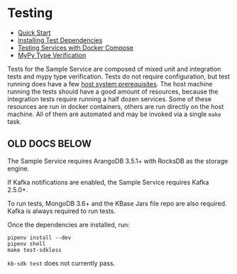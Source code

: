 # Testing

- [Quick Start](./quick-start.md)
- [Installing Test Dependencies](./installing-test-dependencies.md)
- [Testing Services with Docker Compose](./testing-services-with-docker-compose.md)
- [MyPy Type Verification](./mypy.md)

Tests for the Sample Service are composed of mixed unit and integration tests and mypy type verification. Tests do not require configuration, but test running does have a few [host system prerequisites](./quick-start.md#prerequisites). The host machine running the tests should have a good amount of resources, because the integration tests require running a half dozen services. Some of these resources are run in docker containers, others are run directly on the host machine. All of them are automated and may be invoked via a single `make` task.


## OLD DOCS BELOW

The Sample Service requires ArangoDB 3.5.1+ with RocksDB as the storage engine.

If Kafka notifications are enabled, the Sample Service requires Kafka 2.5.0+.

To run tests, MongoDB 3.6+ and the KBase Jars file repo are also required. Kafka is always required to run tests.

Once the dependencies are installed, run:

```
pipenv install --dev
pipenv shell
make test-sdkless
```

`kb-sdk test` does not currently pass.

